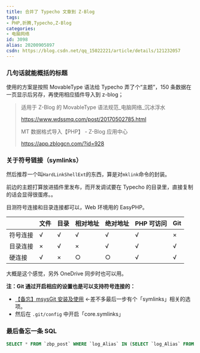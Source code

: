 ```yaml
---
title: 合并了 Typecho 文章到 Z-Blog
tags:
- PHP,折腾,Typecho,Z-Blog
categories:
- 电脑网络
id: 3098
alias: 20200905897
csdn: https://blog.csdn.net/qq_15022221/article/details/121232057
---
```


### 几句话就能概括的标题

使用的方案是按照 MovableType 语法给 Typecho 弄了个“主题”，150 条数据在一页显示后另存，再使用相应插件导入到 z-blog；

<!--more-->

> 适用于 Z-Blog 的 MovableType 语法规范\_电脑网络\_沉冰浮水
>
> <a href="https://www.wdssmq.com/post/20170502785.html" target="_blank" title="适用于Z-Blog的MovableType语法规范_电脑网络_沉冰浮水">https://www.wdssmq.com/post/20170502785.html</a>
>
> MT 数据格式导入【PHP】 - Z-Blog 应用中心
>
> <a href="https://app.zblogcn.com/?id=928" target="_blank" title="MT数据格式导入【PHP】 - Z-Blog 应用中心">https://app.zblogcn.com/?id=928</a>

### 关于符号链接（symlinks）

然后推荐一个叫`HardLinkShellExt`的东西，算是对`mklink`命令的封装。

前边的主题打算放进插件里发布，而开发调试要在 Typecho 的目录里，直接复制的话会显得很蛋疼。。

目测符号连接和目录连接都可以，Web 环境用的 EasyPHP。

|          | 文件 | 目录 | 相对地址 | 绝对地址 | PHP 可访问 | Git |
| -------- | ---- | ---- | -------- | -------- | ---------- | --- |
| 符号连接 | √    | √    | √        | √        | √          | ×   |
| 目录连接 | ×    | √    | ×        | √        | √          | √   |
| 硬连接   | √    | ×    | ○        | ○        | √          | √   |

大概是这个感觉，另外 OneDrive 同步时也可以用。

**注：Git 通过开启相应的设置也是可以支持符号连接的：**

- [【备忘】msysGit 安装及使用](https://www.wdssmq.com/post/20140804123.html "【备忘】msysGit安装及使用") ←差不多最后一步有个「symlinks」相关的选项。
- 然后在 `.git/config` 中开启「core.symlinks」

### 最后备忘一条 SQL

```sql
SELECT * FROM `zbp_post` WHERE `log_Alias` IN (SELECT `log_Alias` FROM `zbp_post` GROUP BY `log_Alias` HAVING COUNT(`log_Alias`)>1)
```
<!--3098-->
